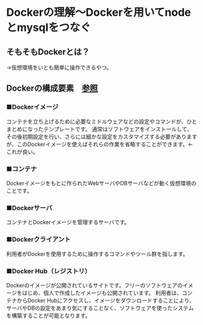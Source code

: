 # Dockerの理解～Dockerを用いてnodeとmysqlをつなぐ
## そもそもDockerとは？
→仮想環境をいとも簡単に操作できるやつ。

## Dockerの構成要素　[参照](https://udemy.benesse.co.jp/development/system/docker.html)
### ■Dockerイメージ
コンテナを立ち上げるために必要なミドルウェアなどの設定やコマンドが、ひとまとめになったテンプレートです。
通常はソフトウェアをインストールして、その後初期設定を行い、さらには細かな設定をカスタマイズする必要がありますが、このDockerイメージを使えばそれらの作業を省略することができます。←これが良い。

### ■コンテナ
Dockerイメージをもとに作られたWebサーバやDBサーバなどが動く仮想環境のことです。

### ■Dockerサーバ
コンテナとDockerイメージを管理するサーバです。

### ■Dockerクライアント
利用者がDockerを使用するために操作するコマンドやツール群を指します。

### ■Docker Hub（レジストリ）
Dockerのイメージが公開されているサイトです。フリーのソフトウェアのイメージをはじめ、個人で作成したイメージも公開されています。
利用者は、コンテナからDocker Hubにアクセスし、イメージをダウンロードすることにより、サーバやDBの設定をあまり気にすることなく、ソフトウェアを使ったシステムを構築することが可能となります。